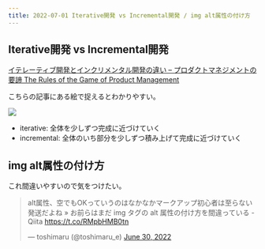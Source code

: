 ```yaml
---
title: 2022-07-01 Iterative開発 vs Incremental開発 / img alt属性の付け方
---
```


## Iterative開発 vs Incremental開発

[イテレーティブ開発とインクリメンタル開発の違い – プロダクトマネジメントの要諦 The Rules of the Game of Product Management](https://rihoublog.com/2020/06/07/%E3%82%A4%E3%83%86%E3%83%AC%E3%83%BC%E3%83%86%E3%82%A3%E3%83%96%E9%96%8B%E7%99%BA%E3%81%A8%E3%82%A4%E3%83%B3%E3%82%AF%E3%83%AA%E3%83%A1%E3%83%B3%E3%82%BF%E3%83%AB%E9%96%8B%E7%99%BA%E3%81%AE%E9%81%95/)

こちらの記事にある絵で捉えるとわかりやすい。

![](https://cdn-images-1.medium.com/max/1440/0*L9BgHFD-xjkTLdzS.)

- iterative: 全体を少しずつ完成に近づけていく
- incremental: 全体のいち部分を少しずつ積み上げて完成に近づけていく

## img alt属性の付け方

これ間違いやすいので気をつけたい。

<blockquote class="twitter-tweet"><p lang="ja" dir="ltr">alt属性、空でもOKっていうのはなかなかマークアップ初心者は至らない発送だよね » お前らはまだ img タグの alt 属性の付け方を間違っている - Qiita <a href="https://t.co/RMpbHMB0tn">https://t.co/RMpbHMB0tn</a></p>&mdash; toshimaru (@toshimaru_e) <a href="https://twitter.com/toshimaru_e/status/1542380509560418306?ref_src=twsrc%5Etfw">June 30, 2022</a></blockquote> <script async src="https://platform.twitter.com/widgets.js" charset="utf-8"></script>
